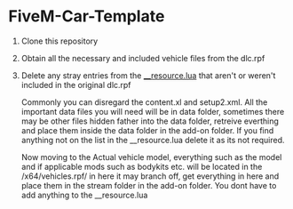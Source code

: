 # FiveM-Car-Template

1. Clone this repository
2. Obtain all the necessary and included vehicle files from the dlc.rpf
3. Delete any stray entries from the [__resource.lua](addon_car_template/__resource.lua) that aren't or weren't included in the original dlc.rpf
        
    Commonly you can disregard the content.xl and setup2.xml. All the important data files you will need will be in data folder, sometimes there may be other files hidden father into the data folder, retreive everthing and place them inside the data folder in the add-on folder. If you find anything not on the list in the __resource.lua delete it as its not required. 

    Now moving to the Actual vehicle model, everything such as the model and if applicable mods such as bodykits etc. will be located in the /x64/vehicles.rpf/ in here it may branch off, get everything in here and place them in the stream folder in the add-on folder. You dont have to add anything to the __resource.lua

